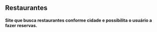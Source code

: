 ## Restaurantes
#### Site que busca restaurantes conforme cidade e possibilita o usuário a fazer reservas.
